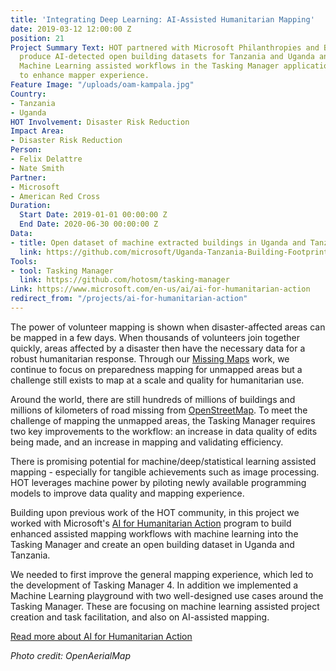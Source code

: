 ```yaml
---
title: 'Integrating Deep Learning: AI-Assisted Humanitarian Mapping'
date: 2019-03-12 12:00:00 Z
position: 21
Project Summary Text: HOT partnered with Microsoft Philanthropies and Bing Maps to
  produce AI-detected open building datasets for Tanzania and Uganda and to pilot
  Machine Learning assisted workflows in the Tasking Manager application in order
  to enhance mapper experience.
Feature Image: "/uploads/oam-kampala.jpg"
Country:
- Tanzania
- Uganda
HOT Involvement: Disaster Risk Reduction
Impact Area:
- Disaster Risk Reduction
Person:
- Felix Delattre
- Nate Smith
Partner:
- Microsoft
- American Red Cross
Duration:
  Start Date: 2019-01-01 00:00:00 Z
  End Date: 2020-06-30 00:00:00 Z
Data:
- title: Open dataset of machine extracted buildings in Uganda and Tanzania
  link: https://github.com/microsoft/Uganda-Tanzania-Building-Footprints
Tools:
- tool: Tasking Manager
  link: https://github.com/hotosm/tasking-manager
Link: https://www.microsoft.com/en-us/ai/ai-for-humanitarian-action
redirect_from: "/projects/ai-for-humanitarian-action"
---
```


The power of volunteer mapping is shown when disaster-affected areas can be mapped in a few days. When thousands of volunteers join together quickly, areas affected by a disaster then have the necessary data for a robust humanitarian response. Through our [Missing Maps](https://www.missingmaps.org/) work, we continue to focus on preparedness mapping for unmapped areas but a challenge still exists to map at a scale and quality for humanitarian use. 

Around the world, there are still hundreds of millions of buildings and millions of kilometers of road missing from [OpenStreetMap](https://www.openstreetmap.org/). To meet the challenge of mapping the unmapped areas, the Tasking Manager requires two key improvements to the workflow: an increase in data quality of edits being made, and an increase in mapping and validating efficiency. 

There is promising potential for machine/deep/statistical learning assisted mapping - especially for tangible achievements such as image processing. HOT leverages machine power by piloting newly available programming models to improve data quality and mapping experience.

Building upon previous work of the HOT community, in this project we worked with Microsoft's [AI for Humanitarian Action](https://www.microsoft.com/en-us/ai/ai-for-humanitarian-action) program to build enhanced assisted mapping workflows with machine learning into the Tasking Manager and create an open building dataset in Uganda and Tanzania. 

We needed to first improve the general mapping experience, which led to the development of Tasking Manager 4. In addition we implemented a Machine Learning playground with two well-designed use cases around the Tasking Manager. These are focusing on machine learning assisted project creation and task facilitation, and also on AI-assisted mapping.

<p>
<div class="highlight-options"><a href="https://www.microsoft.com/en-us/ai/ai-for-humanitarian-action" class="btn btn-primary btn-block btn-chevron">Read more about AI for Humanitarian Action</a></div>
</p>

_Photo credit: OpenAerialMap_
